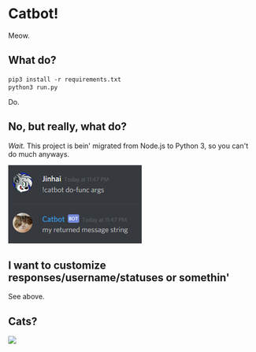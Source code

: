 # Catbot!
Meow.

## What do?
```
pip3 install -r requirements.txt
python3 run.py
```
Do.

## No, but really, what do?
_Wait._ This project is bein' migrated from Node.js to Python 3, so you can't do much anyways.

<img src="https://raw.githubusercontent.com/OzuYatamutsu/catbot/master/catbot_ex1.png" />

## I want to customize responses/username/statuses or somethin'
See above.

## Cats?
<img src="http://www.ohgizmo.com/wp-content/uploads/2014/03/Cat-Burger-Pillow.jpg" />
